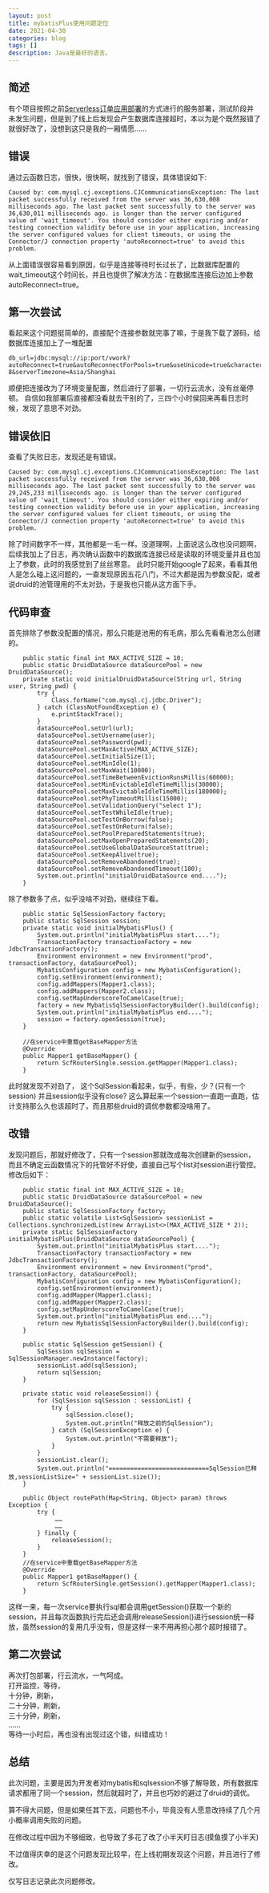 ```yaml
---
layout: post
title: mybatisPlus使用问题定位
date: 2021-04-30
categories: blog
tags: []
description: Java是最好的语言。
---
```

## 简述
有个项目按照之前[Serverless订单应用部署](https://freeeeeedom.github.io/blog/2020/10/24/serverless-order/ "Serverless订单应用部署")的方式进行的服务部署，测试阶段并未发生问题，但是到了线上后发现会产生数据库连接超时，本以为是个既然报错了就很好改了，没想到这只是我的一厢情愿……

## 错误
通过云函数日志，很快，很快啊，就找到了错误，具体错误如下:
```
Caused by: com.mysql.cj.exceptions.CJCommunicationsException: The last packet successfully received from the server was 36,630,008 milliseconds ago. The last packet sent successfully to the server was 36,630,011 milliseconds ago. is longer than the server configured value of 'wait_timeout'. You should consider either expiring and/or testing connection validity before use in your application, increasing the server configured values for client timeouts, or using the Connector/J connection property 'autoReconnect=true' to avoid this problem.
```
从上面错误很容易看到原因，似乎是连接等待时长过长了，比数据库配置的wait_timeout这个时间长，并且也提供了解决方法：在数据库连接后边加上参数autoReconnect=true。

## 第一次尝试
看起来这个问题挺简单的，直接配个连接参数就完事了嘛，于是我下载了源码，给数据库连接加上了一堆配置
```
db_url=jdbc:mysql://ip:port/vwork?autoReconnect=true&autoReconnectForPools=true&useUnicode=true&characterEncoding=UTF-8&serverTimezone=Asia/Shanghai
```
顺便把连接改为了环境变量配置，然后进行了部署，一切行云流水，没有丝毫停顿。
自信如我部署后直接都没看就去干别的了，三四个小时侯回来再看日志时候，发现了意思不对劲。

## 错误依旧
查看了失败日志，发现还是有错误。
```
Caused by: com.mysql.cj.exceptions.CJCommunicationsException: The last packet successfully received from the server was 36,630,008 milliseconds ago. The last packet sent successfully to the server was 29,245,233 milliseconds ago. is longer than the server configured value of 'wait_timeout'. You should consider either expiring and/or testing connection validity before use in your application, increasing the server configured values for client timeouts, or using the Connector/J connection property 'autoReconnect=true' to avoid this problem.
```
除了时间数字不一样，其他都是一毛一样。没道理啊，上面说这么改也没问题啊，后续我加上了日志，再次确认函数中的数据库连接已经是读取的环境变量并且也加上了参数，此时的我感觉到了丝丝寒意。
此时只能开始google了起来，看看其他人是怎么碰上这问题的，一查发现原因五花八门，不过大都是因为参数没配，或者说druid的池管理用的不太对劲，于是我也只能从这方面下手。

## 代码审查
首先排除了参数没配置的情况，那么只能是池用的有毛病，那么先看看池怎么创建的。
```
    public static final int MAX_ACTIVE_SIZE = 10;
    public static DruidDataSource dataSourcePool = new DruidDataSource();
    private static void initialDruidDataSource(String url, String user, String pwd) {
        try {
            Class.forName("com.mysql.cj.jdbc.Driver");
        } catch (ClassNotFoundException e) {
            e.printStackTrace();
        }
        dataSourcePool.setUrl(url);
        dataSourcePool.setUsername(user);
        dataSourcePool.setPassword(pwd);
        dataSourcePool.setMaxActive(MAX_ACTIVE_SIZE);
        dataSourcePool.setInitialSize(1);
        dataSourcePool.setMinIdle(1);
        dataSourcePool.setMaxWait(10000);
        dataSourcePool.setTimeBetweenEvictionRunsMillis(60000);
        dataSourcePool.setMinEvictableIdleTimeMillis(30000);
        dataSourcePool.setMaxEvictableIdleTimeMillis(180000);
        dataSourcePool.setPhyTimeoutMillis(15000);
        dataSourcePool.setValidationQuery("select 1");
        dataSourcePool.setTestWhileIdle(true);
        dataSourcePool.setTestOnBorrow(false);
        dataSourcePool.setTestOnReturn(false);
        dataSourcePool.setPoolPreparedStatements(true);
        dataSourcePool.setMaxOpenPreparedStatements(20);
        dataSourcePool.setUseGlobalDataSourceStat(true);
        dataSourcePool.setKeepAlive(true);
        dataSourcePool.setRemoveAbandoned(true);
        dataSourcePool.setRemoveAbandonedTimeout(180);
        System.out.println("initialDruidDataSource end....");
    }
```
除了参数多了点，似乎没啥不对劲，继续往下看。
```
    public static SqlSessionFactory factory;
    public static SqlSession session;
	private static void initialMybatisPlus() {
        System.out.println("initialMybatisPlus start....");
        TransactionFactory transactionFactory = new JdbcTransactionFactory();
        Environment environment = new Environment("prod", transactionFactory, dataSourcePool);
        MybatisConfiguration config = new MybatisConfiguration();
        config.setEnvironment(environment);
        config.addMappers(Mapper1.class);
        config.addMappers(Mapper2.class);
        config.setMapUnderscoreToCamelCase(true);
        factory = new MybatisSqlSessionFactoryBuilder().build(config);
        System.out.println("initialMybatisPlus end....");
        session = factory.openSession(true);
    }

    //在service中重载getBaseMapper方法
    @Override
    public Mapper1 getBaseMapper() {
        return ScfRouterSingle.session.getMapper(Mapper1.class);
    }
```
此时就发现不对劲了， 这个SqlSession看起来，似乎，有些，少？(只有一个session)
并且session似乎没有close?
这么算起来一个session一直跑一直跑，估计支持那么久也该超时了，而且那些druid的调优参数都没啥用了。

## 改错
发现问题后，那就好修改了，只有一个session那就改成每次创建新的session，而且不确定云函数情况下的托管好不好使，直接自己写个list对session进行管控。
修改后如下：
```
    public static final int MAX_ACTIVE_SIZE = 10;
    public static DruidDataSource dataSourcePool = new DruidDataSource();
    public static SqlSessionFactory factory;
    public static volatile List<SqlSession> sessionList = Collections.synchronizedList(new ArrayList<>(MAX_ACTIVE_SIZE * 2));
    private static SqlSessionFactory initialMybatisPlus(DruidDataSource dataSourcePool) {
        System.out.println("initialMybatisPlus start....");
        TransactionFactory transactionFactory = new JdbcTransactionFactory();
        Environment environment = new Environment("prod", transactionFactory, dataSourcePool);
        MybatisConfiguration config = new MybatisConfiguration();
        config.setEnvironment(environment);
        config.addMapper(Mapper1.class);
        config.addMapper(Mapper2.class);
        config.setMapUnderscoreToCamelCase(true);
        System.out.println("initialMybatisPlus end....");
        return new MybatisSqlSessionFactoryBuilder().build(config);
    }

    public static SqlSession getSession() {
        SqlSession sqlSession = SqlSessionManager.newInstance(factory);
        sessionList.add(sqlSession);
        return sqlSession;
    }

    private static void releaseSession() {
        for (SqlSession sqlSession : sessionList) {
            try {
                sqlSession.close();
                System.out.println("释放之前的SqlSession");
            } catch (SqlSessionException e) {
                System.out.println("不需要释放");
            }
        }
        sessionList.clear();
        System.out.println("============================SqlSession已释放,sessionListSize=" + sessionList.size());
    }

    public Object routePath(Map<String, Object> param) throws Exception {
        try {
             ……
             ……
        } finally {
            releaseSession();
        }
    }
    //在service中重载getBaseMapper方法
    @Override
    public Mapper1 getBaseMapper() {
        return ScfRouterSingle.getSession().getMapper(Mapper1.class);
    }
```

这样一来，每一次service要执行sql都会调用getSession()获取一个新的session，并且每次函数执行完后还会调用releaseSession()进行session统一释放，虽然session的复用几乎没有，但是这样一来不用再担心那个超时报错了。

## 第二次尝试
再次打包部署，行云流水，一气呵成。</br>
打开监控，等待，</br>
十分钟，刷新，</br>
二十分钟，刷新，</br>
三十分钟，刷新，</br>
……</br>
等待一小时后，再也没有出现过这个错，纠错成功！</br>

## 总结
此次问题，主要是因为开发者对mybatis和sqlsession不够了解导致，所有数据库请求都用了同一个session，然后就超时了，并且也巧妙的避过了druid的调优。

算不得大问题，但是如果任其下去，问题也不小，毕竟没有人愿意改持续了几个月小概率调用失败的问题。

在修改过程中因为不够细致，也导致了多花了改了小半天盯日志(摸鱼摸了小半天)

不过值得庆幸的是这个问题发现比较早，在上线初期发现这个问题，并且进行了修改。

仅写日志记录此次问题修改。